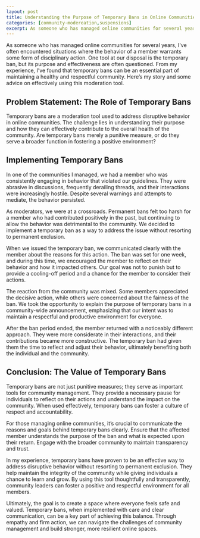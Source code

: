 ```yaml
---
layout: post
title: Understanding the Purpose of Temporary Bans in Online Communities
categories: [community-modereation,suspensions]
excerpt: As someone who has managed online communities for several years, I've often encountered situations where the behavior of a member warrants some form of disciplinary action. One tool at our disposal is the temporary ban, but its purpose and effectiveness are often questioned. From my experience, I’ve found that temporary bans can be an essential part of maintaining a healthy and respectful community. Here’s my story and some advice on effectively using this moderation tool.
---
```


As someone who has managed online communities for several years, I've often encountered situations where the behavior of a member warrants some form of disciplinary action. One tool at our disposal is the temporary ban, but its purpose and effectiveness are often questioned. From my experience, I’ve found that temporary bans can be an essential part of maintaining a healthy and respectful community. Here’s my story and some advice on effectively using this moderation tool.

## Problem Statement: The Role of Temporary Bans

Temporary bans are a moderation tool used to address disruptive behavior in online communities. The challenge lies in understanding their purpose and how they can effectively contribute to the overall health of the community. Are temporary bans merely a punitive measure, or do they serve a broader function in fostering a positive environment?

## Implementing Temporary Bans

In one of the communities I managed, we had a member who was consistently engaging in behavior that violated our guidelines. They were abrasive in discussions, frequently derailing threads, and their interactions were increasingly hostile. Despite several warnings and attempts to mediate, the behavior persisted.

As moderators, we were at a crossroads. Permanent bans felt too harsh for a member who had contributed positively in the past, but continuing to allow the behavior was detrimental to the community. We decided to implement a temporary ban as a way to address the issue without resorting to permanent exclusion.

When we issued the temporary ban, we communicated clearly with the member about the reasons for this action. The ban was set for one week, and during this time, we encouraged the member to reflect on their behavior and how it impacted others. Our goal was not to punish but to provide a cooling-off period and a chance for the member to consider their actions.

The reaction from the community was mixed. Some members appreciated the decisive action, while others were concerned about the fairness of the ban. We took the opportunity to explain the purpose of temporary bans in a community-wide announcement, emphasizing that our intent was to maintain a respectful and productive environment for everyone.

After the ban period ended, the member returned with a noticeably different approach. They were more considerate in their interactions, and their contributions became more constructive. The temporary ban had given them the time to reflect and adjust their behavior, ultimately benefiting both the individual and the community.

## Conclusion: The Value of Temporary Bans

Temporary bans are not just punitive measures; they serve as important tools for community management. They provide a necessary pause for individuals to reflect on their actions and understand the impact on the community. When used effectively, temporary bans can foster a culture of respect and accountability.

For those managing online communities, it’s crucial to communicate the reasons and goals behind temporary bans clearly. Ensure that the affected member understands the purpose of the ban and what is expected upon their return. Engage with the broader community to maintain transparency and trust.

In my experience, temporary bans have proven to be an effective way to address disruptive behavior without resorting to permanent exclusion. They help maintain the integrity of the community while giving individuals a chance to learn and grow. By using this tool thoughtfully and transparently, community leaders can foster a positive and respectful environment for all members.

Ultimately, the goal is to create a space where everyone feels safe and valued. Temporary bans, when implemented with care and clear communication, can be a key part of achieving this balance. Through empathy and firm action, we can navigate the challenges of community management and build stronger, more resilient online spaces.
